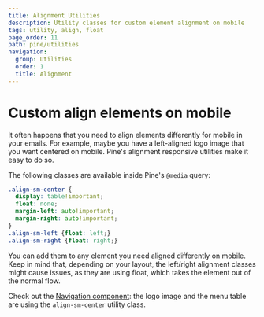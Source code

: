 ```yaml
---
title: Alignment Utilities
description: Utility classes for custom element alignment on mobile
tags: utility, align, float
page_order: 11
path: pine/utilities
navigation:
  group: Utilities
  order: 1
  title: Alignment
---
```


# Custom align elements on mobile

It often happens that you need to align elements differently for mobile in your emails. 
For example, maybe you have a left-aligned logo image that you want centered on mobile. 
Pine's alignment responsive utilities make it easy to do so.

The following classes are available inside Pine's `@media` query:

```css
.align-sm-center {
  display: table!important;
  float: none;
  margin-left: auto!important;
  margin-right: auto!important;
}
.align-sm-left {float: left;}
.align-sm-right {float: right;}
```
You can add them to any element you need aligned differently on mobile. Keep in mind that, depending on your layout, 
the left/right alignment classes might cause issues, as they are using float, which takes the element out of the normal flow.

Check out the [Navigation component](/pine/components/navigation): the logo image and the menu table are using the `align-sm-center` utility class.
